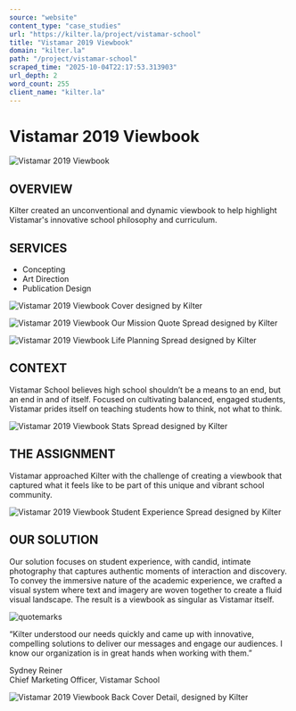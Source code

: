 ```yaml
---
source: "website"
content_type: "case_studies"
url: "https://kilter.la/project/vistamar-school"
title: "Vistamar 2019 Viewbook"
domain: "kilter.la"
path: "/project/vistamar-school"
scraped_time: "2025-10-04T22:17:53.313903"
url_depth: 2
word_count: 255
client_name: "kilter.la"
---
```


# Vistamar 2019 Viewbook

![Vistamar 2019 Viewbook ](https://kilter.la/wp-content/uploads/2022/11/VMS-Cover_SQ.jpg)

## OVERVIEW

Kilter created an unconventional and dynamic viewbook to help highlight Vistamar's innovative school philosophy and curriculum.

## SERVICES

*   Concepting
*   Art Direction
*   Publication Design

![Vistamar 2019 Viewbook Cover designed by Kilter](https://kilter.la/wp-content/uploads/2022/11/VMS-Front_Cover.jpeg)

![Vistamar 2019 Viewbook Our Mission Quote Spread designed by Kilter](https://kilter.la/wp-content/uploads/2022/11/VMS-Driven_Spread.jpeg)

![Vistamar 2019 Viewbook Life Planning Spread designed by Kilter](https://kilter.la/wp-content/uploads/2022/11/VMS-FullImage_Spread.jpeg)

## CONTEXT

Vistamar School believes high school shouldn’t be a means to an end, but an end in and of itself. Focused on cultivating balanced, engaged students, Vistamar prides itself on teaching students how to think, not what to think.

![Vistamar 2019 Viewbook Stats Spread designed by Kilter](https://kilter.la/wp-content/uploads/2022/11/VMS-Infographic_Spread.jpeg)

## THE ASSIGNMENT

Vistamar approached Kilter with the challenge of creating a viewbook that captured what it feels like to be part of this unique and vibrant school community.

![Vistamar 2019 Viewbook Student Experience Spread designed by Kilter](https://kilter.la/wp-content/uploads/2022/11/VMS-Leader_Spread.jpeg)

## OUR SOLUTION

Our solution focuses on student experience, with candid, intimate photography that captures authentic moments of interaction and discovery. To convey the immersive nature of the academic experience, we crafted a visual system where text and imagery are woven together to create a fluid visual landscape. The result is a viewbook as singular as Vistamar itself.

![quotemarks](https://kilter.la/wp-content/uploads/2022/08/quotemarks.svg)

“Kilter understood our needs quickly and came up with innovative, compelling solutions to deliver our messages and engage our audiences. I know our organization is in great hands when working with them.”

Sydney Reiner  
Chief Marketing Officer, Vistamar School

![Vistamar 2019 Viewbook Back Cover Detail, designed by Kilter](https://kilter.la/wp-content/uploads/2022/11/VMS-Back_Page.jpeg)